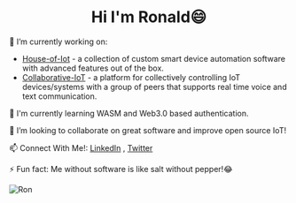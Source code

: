 <h1 align = "center">Hi I'm Ronald😄</h1>

🔭 I’m currently working on:
- [House-of-Iot](https://github.com/House-of-IoT) - a collection of custom smart device automation software with advanced features out of the box.
- [Collaborative-IoT](https://github.com/Collaborative-IoT) - a platform for collectively controlling IoT devices/systems with a group of peers that supports real time voice and text communication.

🚀 I'm currently learning WASM and Web3.0 based authentication.

🚀 I’m looking to collaborate on great software and improve open source IoT!

📫 Connect With Me!: [LinkedIn](https://www.linkedin.com/in/ronald-colyar-055392156/) , [Twitter](https://twitter.com/ColyarRonald)

⚡ Fun fact: Me without software is like salt without pepper!😂

<p><img align="center" src="https://github-readme-streak-stats.herokuapp.com/?user=RonaldColyar&" alt="Ron" /></p>
